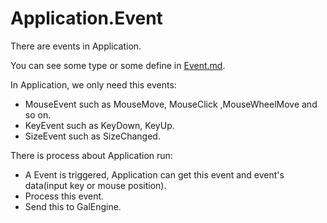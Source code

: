 ﻿# Application.Event

There are events in Application.

You can see some type or some define in [Event.md](/Event.md).

In Application, we only need this events:

- MouseEvent such as MouseMove, MouseClick ,MouseWheelMove and so on.
- KeyEvent such as KeyDown, KeyUp.
- SizeEvent such as SizeChanged.

There is process about Application run:

- A Event is triggered, Application can get this event and event's data(input key or mouse position). 
- Process this event.
- Send this to GalEngine.


